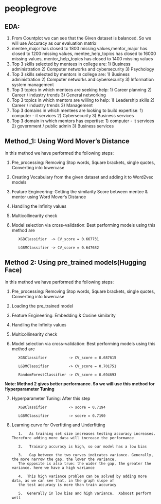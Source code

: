 # peoplegrove

## **EDA:** 


1.   From Countplot we can see that the Given dataset is balanced. So we will use Accuracy as our evaluation matrix
2.   mentee_major has closed to 1800 missing values,mentor_major has closed to 1200 missing values, mentee_help_topics has closed to 16000 missing values, mentor_help_topics has closed to 1400 missing values
3.   Top 3 skills selected by mentees in college are: 1) Business administration 2) Computer networks and cybersecurity 3) Psychology
4.   Top 3 skills selected by mentors in college are: 1) Business administration 2) Computer networks and cybersecurity 3) Information system management
5.   Top 3 topics in which mentees are seeking help: 1) Career planning 2)  Career / industry trends 3) General networking
6.   Top 3 topics in which mentors are willing to help: 1) Leadership skills 2)  Career / industry trends 3) Management
7.   Top 3 domains in which mentees are looking to build
 expertise: 1) computer - it services 2)  Cybersecurity 3) Business services
8.   Top 3 domain in which mentors has expertise: 1) computer - it services 2)  government / public admin 3) Business services

## **Method_1: Using Word Mover’s Distance**
In this method we have performed the following steps:


1.   Pre_processing: Removing Stop words, Square brackets, single quotes, Converting into lowercase
2.   Creating Vocabulary from the given dataset and adding it to Word2vec models
3.   Feature Engineering: Getting the similarity Score between mentee & mentor using Word Mover’s Distance
4.   Handling the Infinity values
5.   Multicollinearity check
6.   Model selection via cross-validation: Best performing models using this method are
            
            XGBClassifier  -> CV_score = 0.667731
               
            LGBMClassifier -> CV_score = 0.647682




## **Method 2: Using pre_trained models(Hugging Face)**
In this method we have performed the following steps:

1.   Pre_processing: Removing Stop words, Square brackets, single quotes, Converting into lowercase
2.   Loading the pre_trained model
3.   Feature Engineering: Embedding & Cosine similarity
4.   Handling the Infinity values
5.   Multicollinearity check
6.   Model selection via cross-validation: Best performing models using this method are
            
            XGBClassifier          -> CV_score = 0.687615
            
            LGBMClassifier         -> CV_score = 0.701751
            
            RandomForestClassifier -> CV_score = 0.694693

**Note: Method 2 gives better performance. So we will use this method for Hyperparameter Tuning**

7.   Hyperparameter Tuning: After this step
            
            XGBClassifier          -> score = 0.7194
            
            LGBMClassifier         -> score = 0.7190
8.   Learning curve for Overfitting and Underfitting
            
            1.   As training set size increases testing accuracy increases. Therefore adding more data will increase the performance
            
            2.   Training accuracy is high, so our model has a low bias
            
            3.   Gap between the two curves indicates variance. Generally, the more narrow the gap, the lower the variance. 
            The opposite is also true: the wider the gap, the greater the variance. here we have a high variance
            
            4.  This high variance problem can be solved by adding more data, as we can see that, in the graph slope of 
            the test accuracy is more than train accuracy
            
            5.  Generally in low bias and high variance,  XGboost perform well
